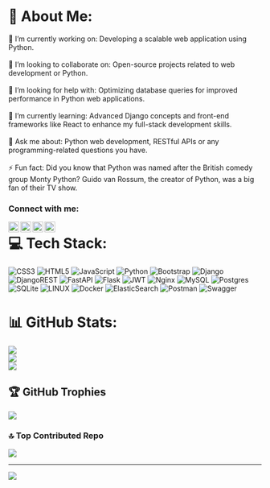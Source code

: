 # 💫 About Me:
🔭 I’m currently working on: Developing a scalable web application using Python.<br><br>👯 I’m looking to collaborate on: Open-source projects related to web development or Python.<br><br>🤝 I’m looking for help with: Optimizing database queries for improved performance in Python web applications.<br><br>🌱 I’m currently learning: Advanced Django concepts and front-end frameworks like React to enhance my full-stack development skills.<br><br>💬 Ask me about: Python web development, RESTful APIs or any programming-related questions you have.<br><br>⚡ Fun fact: Did you know that Python was named after the British comedy group Monty Python? Guido van Rossum, the creator of Python, was a big fan of their TV show.

### Connect with me:

<a href="https://leetcode.com/obidjonova07/"><img align="left" src="https://raw.githubusercontent.com/rahuldkjain/github-profile-readme-generator/master/src/images/icons/Social/leet-code.svg" alt="Yu Shi | Medium" width="21px"/></a>
<a href="https://hackerrank.com/obidjonova07/"><img align="left" src="https://raw.githubusercontent.com/rahuldkjain/github-profile-readme-generator/master/src/images/icons/Social/hackerrank.svg" alt="Yu Shi | Medium" width="21px"/></a>
<a href="https://pinterest.com/obidjonova07/"><img align="left" src="https://raw.githubusercontent.com/rahuldkjain/github-profile-readme-generator/master/src/images/icons/Social/pinterest.svg" alt="Yu Shi | Medium" width="21px"/></a>
<a href="https://t.me/hp_user"><img align="left" src="https://upload.wikimedia.org/wikipedia/commons/8/83/Telegram_2019_Logo.svg" alt="Yu Shi | Instagram" width="21px"/></a>




# 💻 Tech Stack:
![CSS3](https://img.shields.io/badge/css3-%231572B6.svg?style=for-the-badge&logo=css3&logoColor=white) ![HTML5](https://img.shields.io/badge/html5-%23E34F26.svg?style=for-the-badge&logo=html5&logoColor=white) ![JavaScript](https://img.shields.io/badge/javascript-%23323330.svg?style=for-the-badge&logo=javascript&logoColor=%23F7DF1E) ![Python](https://img.shields.io/badge/python-3670A0?style=for-the-badge&logo=python&logoColor=ffdd54) ![Bootstrap](https://img.shields.io/badge/bootstrap-%23563D7C.svg?style=for-the-badge&logo=bootstrap&logoColor=white) ![Django](https://img.shields.io/badge/django-%23092E20.svg?style=for-the-badge&logo=django&logoColor=white) ![DjangoREST](https://img.shields.io/badge/DJANGO-REST-ff1709?style=for-the-badge&logo=django&logoColor=white&color=ff1709&labelColor=gray) ![FastAPI](https://img.shields.io/badge/FastAPI-005571?style=for-the-badge&logo=fastapi) ![Flask](https://img.shields.io/badge/flask-%23000.svg?style=for-the-badge&logo=flask&logoColor=white) ![JWT](https://img.shields.io/badge/JWT-black?style=for-the-badge&logo=JSON%20web%20tokens) ![Nginx](https://img.shields.io/badge/nginx-%23009639.svg?style=for-the-badge&logo=nginx&logoColor=white) ![MySQL](https://img.shields.io/badge/mysql-%2300f.svg?style=for-the-badge&logo=mysql&logoColor=white) ![Postgres](https://img.shields.io/badge/postgres-%23316192.svg?style=for-the-badge&logo=postgresql&logoColor=white) ![SQLite](https://img.shields.io/badge/sqlite-%2307405e.svg?style=for-the-badge&logo=sqlite&logoColor=white) ![LINUX](https://img.shields.io/badge/Linux-FCC624?style=for-the-badge&logo=linux&logoColor=black) ![Docker](https://img.shields.io/badge/docker-%230db7ed.svg?style=for-the-badge&logo=docker&logoColor=white) ![ElasticSearch](https://img.shields.io/badge/-ElasticSearch-005571?style=for-the-badge&logo=elasticsearch) ![Postman](https://img.shields.io/badge/Postman-FF6C37?style=for-the-badge&logo=postman&logoColor=white) ![Swagger](https://img.shields.io/badge/-Swagger-%23Clojure?style=for-the-badge&logo=swagger&logoColor=white)
# 📊 GitHub Stats:
![](https://github-readme-stats.vercel.app/api?username=robiya07&theme=nord&hide_border=false&include_all_commits=false&count_private=false)<br/>
![](https://github-readme-streak-stats.herokuapp.com/?user=robiya07&theme=nord&hide_border=false)<br/>
![](https://github-readme-stats.vercel.app/api/top-langs/?username=robiya07&theme=nord&hide_border=false&include_all_commits=false&count_private=false&layout=compact)

## 🏆 GitHub Trophies
![](https://github-profile-trophy.vercel.app/?username=robiya07&theme=nord&no-frame=false&no-bg=true&margin-w=4)

### 🔝 Top Contributed Repo
![](https://github-contributor-stats.vercel.app/api?username=robiya07&limit=5&theme=nord&combine_all_yearly_contributions=true)

---
[![](https://visitcount.itsvg.in/api?id=robiya07&icon=0&color=12)](https://visitcount.itsvg.in)

<!-- Proudly created with GPRM ( https://gprm.itsvg.in ) -->
